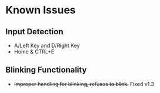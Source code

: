 # Known Issues
## Input Detection
- A/Left Key and D/Right Key
- Home & CTRL+E

## Blinking Functionality
- ~~Improper handling for blinking, refuses to blink.~~ Fixed v1.3
